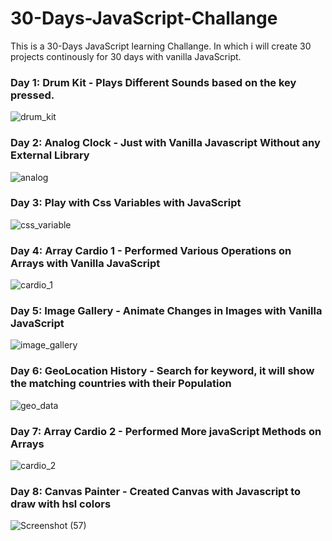 # 30-Days-JavaScript-Challange
This is a 30-Days JavaScript learning Challange.
In which i will create 30 projects continously for 30 days with vanilla JavaScript.


### Day 1: Drum Kit - Plays Different Sounds based on the key pressed.

![drum_kit](https://github.com/amansharma8194/30-Days-JavaScript-Challange/assets/95268373/25fcbcf9-d6cc-47ce-91ee-50da0929bc0e)

### Day 2: Analog Clock - Just with Vanilla Javascript Without any External Library

![analog](https://github.com/amansharma8194/30-Days-JavaScript-Challange/assets/95268373/1efa9c6c-95dd-4f91-958d-e2099f026459)
### Day 3: Play with Css Variables with JavaScript

![css_variable](https://github.com/amansharma8194/30-Days-JavaScript-Challange/assets/95268373/7f1377f8-131f-49ce-9362-ad65e35bcf90)

### Day 4: Array Cardio 1 - Performed Various Operations on Arrays with Vanilla JavaScript

![cardio_1](https://github.com/amansharma8194/30-Days-JavaScript-Challange/assets/95268373/1a637e21-8589-4ff1-ae32-6ca7c650c478)

### Day 5: Image Gallery - Animate Changes in Images with Vanilla JavaScript

![image_gallery](https://github.com/amansharma8194/30-Days-JavaScript-Challange/assets/95268373/14c10642-3d61-4693-b1ac-eb534bab8cf9)

### Day 6: GeoLocation History - Search for keyword, it will show the matching countries with their Population

![geo_data](https://github.com/amansharma8194/30-Days-JavaScript-Challange/assets/95268373/510b2e3a-30e7-4754-93c0-c05815520eb0)

### Day 7: Array Cardio 2 - Performed More javaScript Methods on Arrays

![cardio_2](https://github.com/amansharma8194/30-Days-JavaScript-Challange/assets/95268373/310b3232-f876-452a-9a69-eb289383daef)

### Day 8: Canvas Painter - Created Canvas with Javascript to draw with hsl colors

![Screenshot (57)](https://github.com/amansharma8194/30-Days-JavaScript-Challange/assets/95268373/91a615b3-05c7-40a0-9228-2146763b76c8)


